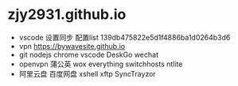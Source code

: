 # zjy2931.github.io

* vscode 设置同步
  配置list   139db475822e5d1f4886ba1d0264b3d6
* vpn https://bywavesite.github.io
* git nodejs chrome vscode DeskGo wechat
* openvpn 蒲公英 wox everything switchhosts ntlite
* 阿里云盘 百度网盘 xshell xftp  SyncTrayzor